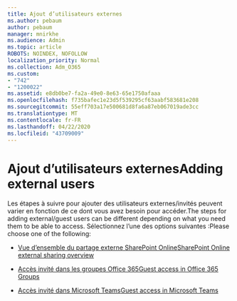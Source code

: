```yaml
---
title: Ajout d’utilisateurs externes
ms.author: pebaum
author: pebaum
manager: mnirkhe
ms.audience: Admin
ms.topic: article
ROBOTS: NOINDEX, NOFOLLOW
localization_priority: Normal
ms.collection: Adm_O365
ms.custom:
- "742"
- "1200022"
ms.assetid: e8db0be7-fa2a-49e0-8e63-65e1750afaaa
ms.openlocfilehash: f735bafec1e23d5f539295cf63aabf583681e208
ms.sourcegitcommit: 55eff703a17e500681d8fa6a87eb067019ade3cc
ms.translationtype: MT
ms.contentlocale: fr-FR
ms.lasthandoff: 04/22/2020
ms.locfileid: "43709009"
---
```

# <a name="adding-external-users"></a><span data-ttu-id="350ec-102">Ajout d’utilisateurs externes</span><span class="sxs-lookup"><span data-stu-id="350ec-102">Adding external users</span></span>

<span data-ttu-id="350ec-103">Les étapes à suivre pour ajouter des utilisateurs externes/invités peuvent varier en fonction de ce dont vous avez besoin pour accéder.</span><span class="sxs-lookup"><span data-stu-id="350ec-103">The steps for adding external/guest users can be different depending on what you need them to be able to access.</span></span> <span data-ttu-id="350ec-104">Sélectionnez l’une des options suivantes :</span><span class="sxs-lookup"><span data-stu-id="350ec-104">Please choose one of the following:</span></span>
  
- [<span data-ttu-id="350ec-105">Vue d’ensemble du partage externe SharePoint Online</span><span class="sxs-lookup"><span data-stu-id="350ec-105">SharePoint Online external sharing overview</span></span>](https://docs.microsoft.com/sharepoint/external-sharing-overview)

- [<span data-ttu-id="350ec-106">Accès invité dans les groupes Office 365</span><span class="sxs-lookup"><span data-stu-id="350ec-106">Guest access in Office 365 Groups</span></span>](https://support.office.com/article/guest-access-in-office-365-groups-bfc7a840-868f-4fd6-a390-f347bf51aff6)

- [<span data-ttu-id="350ec-107">Accès invité dans Microsoft Teams</span><span class="sxs-lookup"><span data-stu-id="350ec-107">Guest access in Microsoft Teams</span></span>](https://docs.microsoft.com/microsoftteams/guest-access-checklist)
